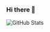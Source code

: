 ### Hi there 👋

![GitHub Stats](https://github-readme-stats.vercel.app/api?username=pedroarthur2002&show_icons=true&hide_title=true&count_private=true&hide=prs&include_all_commits=true&theme=dark)

